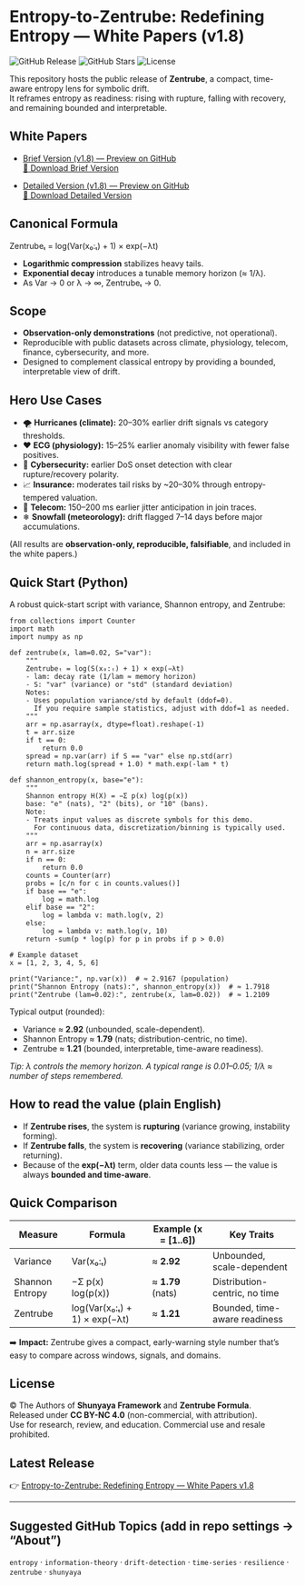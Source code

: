 # Entropy-to-Zentrube: Redefining Entropy — White Papers (v1.8)

![GitHub Release](https://img.shields.io/github/v/release/OMPSHUNYAYA/Entropy-to-Zentrube?style=flat&logo=github) 
![GitHub Stars](https://img.shields.io/github/stars/OMPSHUNYAYA/Entropy-to-Zentrube?style=flat&logo=github)
![License](https://img.shields.io/badge/license-CC%20BY--NC%204.0-blue?style=flat&logo=creative-commons)

This repository hosts the public release of **Zentrube**, a compact, time-aware entropy lens for symbolic drift.  
It reframes entropy as readiness: rising with rupture, falling with recovery, and remaining bounded and interpretable.


## White Papers
- [Brief Version (v1.8) — Preview on GitHub](Brief_Zentrube_White%20Paper_v1.8.pdf)  
  [📄 Download Brief Version](https://github.com/OMPSHUNYAYA/Entropy-to-Zentrube/raw/main/Brief_Zentrube_White%20Paper_v1.8.pdf)  

- [Detailed Version (v1.8) — Preview on GitHub](Zentrube_White%20Paper_v1.8.pdf)  
  [📄 Download Detailed Version](https://github.com/OMPSHUNYAYA/Entropy-to-Zentrube/raw/main/Zentrube_White%20Paper_v1.8.pdf)  

## Canonical Formula
Zentrubeₜ = log(Var(x₀:ₜ) + 1) × exp(−λt)  

- **Logarithmic compression** stabilizes heavy tails.  
- **Exponential decay** introduces a tunable memory horizon (≈ 1/λ).  
- As Var → 0 or λ → ∞, Zentrubeₜ → 0.

## Scope
- **Observation-only demonstrations** (not predictive, not operational).  
- Reproducible with public datasets across climate, physiology, telecom, finance, cybersecurity, and more.  
- Designed to complement classical entropy by providing a bounded, interpretable view of drift.

## Hero Use Cases
- 🌪 **Hurricanes (climate):** 20–30% earlier drift signals vs category thresholds.  
- ❤️ **ECG (physiology):** 15–25% earlier anomaly visibility with fewer false positives.  
- 🔐 **Cybersecurity:** earlier DoS onset detection with clear rupture/recovery polarity.  
- 📈 **Insurance:** moderates tail risks by ~20–30% through entropy-tempered valuation.  
- 📡 **Telecom:** 150–200 ms earlier jitter anticipation in join traces.  
- ❄ **Snowfall (meteorology):** drift flagged 7–14 days before major accumulations.  

(All results are **observation-only, reproducible, falsifiable**, and included in the white papers.)

## Quick Start (Python)

A robust quick-start script with variance, Shannon entropy, and Zentrube:

    from collections import Counter
    import math
    import numpy as np

    def zentrube(x, lam=0.02, S="var"):
        """
        Zentrubeₜ = log(S(x₀:ₜ) + 1) × exp(−λt)
        - lam: decay rate (1/lam ≈ memory horizon)
        - S: "var" (variance) or "std" (standard deviation)
        Notes:
        - Uses population variance/std by default (ddof=0).
          If you require sample statistics, adjust with ddof=1 as needed.
        """
        arr = np.asarray(x, dtype=float).reshape(-1)
        t = arr.size
        if t == 0:
            return 0.0
        spread = np.var(arr) if S == "var" else np.std(arr)
        return math.log(spread + 1.0) * math.exp(-lam * t)

    def shannon_entropy(x, base="e"):
        """
        Shannon entropy H(X) = −Σ p(x) log(p(x))
        base: "e" (nats), "2" (bits), or "10" (bans).
        Note:
        - Treats input values as discrete symbols for this demo.
          For continuous data, discretization/binning is typically used.
        """
        arr = np.asarray(x)
        n = arr.size
        if n == 0:
            return 0.0
        counts = Counter(arr)
        probs = [c/n for c in counts.values()]
        if base == "e":
            log = math.log
        elif base == "2":
            log = lambda v: math.log(v, 2)
        else:
            log = lambda v: math.log(v, 10)
        return -sum(p * log(p) for p in probs if p > 0.0)

    # Example dataset
    x = [1, 2, 3, 4, 5, 6]

    print("Variance:", np.var(x))  # ≈ 2.9167 (population)
    print("Shannon Entropy (nats):", shannon_entropy(x))  # ≈ 1.7918
    print("Zentrube (lam=0.02):", zentrube(x, lam=0.02))  # ≈ 1.2109

Typical output (rounded):  
- Variance ≈ **2.92** (unbounded, scale-dependent).  
- Shannon Entropy ≈ **1.79** (nats; distribution-centric, no time).  
- Zentrube ≈ **1.21** (bounded, interpretable, time-aware readiness).

*Tip: λ controls the memory horizon. A typical range is 0.01–0.05; 1/λ ≈ number of steps remembered.*

## How to read the value (plain English)
- If **Zentrube rises**, the system is **rupturing** (variance growing, instability forming).  
- If **Zentrube falls**, the system is **recovering** (variance stabilizing, order returning).  
- Because of the **exp(−λt)** term, older data counts less — the value is always **bounded and time-aware**.

## Quick Comparison

| Measure          | Formula                               | Example (x = [1..6]) | Key Traits                          |
|------------------|----------------------------------------|----------------------|-------------------------------------|
| Variance         | Var(x₀:ₜ)                              | ≈ **2.92**           | Unbounded, scale-dependent          |
| Shannon Entropy  | −Σ p(x) log(p(x))                      | ≈ **1.79** (nats)    | Distribution-centric, no time       |
| Zentrube         | log(Var(x₀:ₜ) + 1) × exp(−λt)          | ≈ **1.21**           | Bounded, time-aware readiness       |

➡️ **Impact:** Zentrube gives a compact, early-warning style number that’s easy to compare across windows, signals, and domains.

## License
© The Authors of **Shunyaya Framework** and **Zentrube Formula**.  
Released under **CC BY-NC 4.0** (non-commercial, with attribution).  
Use for research, review, and education. Commercial use and resale prohibited.

## Latest Release
👉 [Entropy-to-Zentrube: Redefining Entropy — White Papers v1.8](https://github.com/OMPSHUNYAYA/Entropy-to-Zentrube/releases/tag/v1.8)

---

## Suggested GitHub Topics (add in repo settings → “About”)
`entropy` · `information-theory` · `drift-detection` · `time-series` · `resilience` · `zentrube` · `shunyaya`
